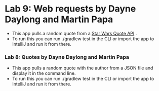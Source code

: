 # Lab 9: Web requests by Dayne Daylong and Martin Papa

* This app pulls a random quote from a <a href= http://swquotesapi.digitaljedi.dk/index.html>Star Wars Quote API</a> .
* To run this you can run ./gradlew test in the CLI or import the app to IntelliJ and run it from there.



### Lab 8: Quotes by Dayne Daylong and Martin Papa

* This app pulls a random quote with the author from a JSON file and display it in the command line.
* To run this you can run ./gradlew test in the CLI or import the app to IntelliJ and run it from there.


